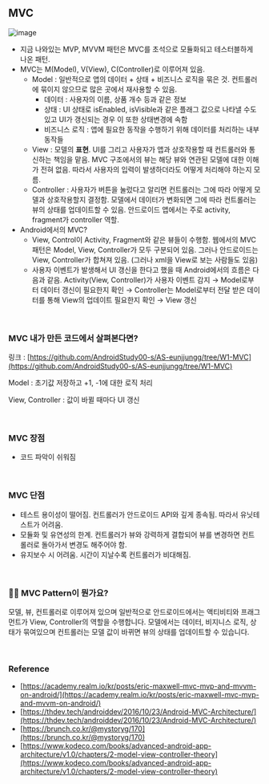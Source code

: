 ## MVC
![image](https://user-images.githubusercontent.com/100047095/235994680-13dcaed3-e2b9-44d7-8467-bf79ea372773.png)

- 지금 나와있는 MVP, MVVM 패턴은 MVC를 초석으로 모듈화되고 테스터블하게 나온 패턴.
- MVC는 M(Model), V(View), C(Controller)로 이루어져 있음.
    - Model : 일반적으로 앱의 데이터 + 상태 + 비즈니스 로직을 묶은 것. 컨트롤러에 묶이지 않으므로 많은 곳에서 재사용할 수 있음.
        - 데이터 : 사용자의 이름, 상품 개수 등과 같은 정보
        - 상태 : UI 상태로 isEnabled, isVisible과 같은 플래그 값으로 나타낼 수도 있고 UI가 갱신되는 경우 이 또한 상태변경에 속함
        - 비즈니스 로직 : 앱에 필요한 동작을 수행하기 위해 데이터를 처리하는 내부 동작들
    - View : 모델의 **표현**. UI를 그리고 사용자가 앱과 상호작용할 때 컨트롤러와 통신하는 책임을 맡음. MVC 구조에서의 뷰는 해당 뷰와 연관된 모델에 대한 이해가 전혀 없음. 따라서 사용자의 입력이 발생하더라도 어떻게 처리해야 하는지 모름.
    - Controller : 사용자가 버튼을 눌렀다고 알리면 컨트롤러는 그에 따라 어떻게 모델과 상호작용할지 결정함. 모델에서 데이터가 변화되면 그에 따라 컨트롤러는 뷰의 상태를 업데이트할 수 있음. 안드로이드 앱에서는 주로 activity, fragment가 controller 역할.
- Android에서의 MVC?
    - View, Control이 Activity, Fragment와 같은 뷰들이 수행함. 웹에서의 MVC 패턴은 Model, View, Controller가 모두 구분되어 있음. 그러나 안드로이드는 View, Controller가 합쳐져 있음. (그러나 xml을 View로 보는 사람들도 있음)
    - 사용자 이벤트가 발생해서 UI 갱신을 한다고 했을 때 Android에서의 흐름은 다음과 같음. Activity(View, Controller)가 사용자 이벤트 감지 → Model로부터 데이터 갱신이 필요한지 확인 → Controller는 Model로부터 전달 받은 데이터를 통해 View의 업데이트 필요한지 확인 → View 갱신

<br/>

### MVC 내가 만든 코드에서 살펴본다면?

링크 : [https://github.com/AndroidStudy00-s/AS-eunjjungg/tree/W1-MVC](https://github.com/AndroidStudy00-s/AS-eunjjungg/tree/W1-MVC)

Model : 초기값 저장하고 +1, -1에 대한 로직 처리

View, Controller : 값이 바뀔 때마다 UI 갱신 

<br/>

### MVC 장점

- 코드 파악이 쉬워짐

<br/>

### MVC 단점

- 테스트 용이성이 떨어짐. 컨트롤러가 안드로이드 API와 깊게 종속됨. 따라서 유닛테스트가 어려움.
- 모듈화 및 유연성의 한계. 컨트롤러가 뷰와 강력하게 결합되어 뷰를 변경하면 컨트롤러로 돌아가서 변경도 해주어야 함.
- 유지보수 시 어려움. 시간이 지날수록 컨트롤러가 비대해짐.

<br/>

### 👩‍💻 MVC Pattern이 뭔가요?

모델, 뷰, 컨트롤러로 이루어져 있으며 일반적으로 안드로이드에서는 액티비티와 프래그먼트가 View, Controller의 역할을 수행합니다. 모델에서는 데이터, 비지니스 로직, 상태가 묶여있으며 컨트롤러는 모델 값이 바뀌면 뷰의 상태를 업데이트할 수 있습니다. 

<br/>

### Reference

- [https://academy.realm.io/kr/posts/eric-maxwell-mvc-mvp-and-mvvm-on-android/](https://academy.realm.io/kr/posts/eric-maxwell-mvc-mvp-and-mvvm-on-android/)
- [https://thdev.tech/androiddev/2016/10/23/Android-MVC-Architecture/](https://thdev.tech/androiddev/2016/10/23/Android-MVC-Architecture/)
- [https://brunch.co.kr/@mystoryg/170](https://brunch.co.kr/@mystoryg/170)
- [https://www.kodeco.com/books/advanced-android-app-architecture/v1.0/chapters/2-model-view-controller-theory](https://www.kodeco.com/books/advanced-android-app-architecture/v1.0/chapters/2-model-view-controller-theory)
